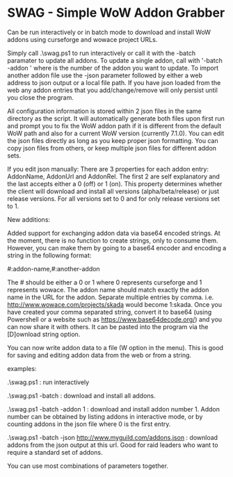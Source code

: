 # SWAG - Simple WoW Addon Grabber

Can be run interactively or in batch mode to download and install WoW addons using curseforge and wowace project URLs.

Simply call .\swag.ps1 to run interactively or call it with the -batch paramater to update all addons. To update a single addon, call with '-batch -addon <number>' where <number> is the number of the addon you want to update. To import another addon file use the -json parameter followed by either a web address to json output or a local file path. If you have json loaded from the web any addon entries that you add/change/remove will only persist until you close the program. 

All configuration information is stored within 2 json files in the same directory as the script. It will automatically generate both files upon first run and prompt you to fix the WoW addon path if it is different from the default WoW path and also for a current WoW version (currently 7.1.0). You can edit the json files directly as long as you keep proper json formatting. You can copy json files from others, or keep multiple json files for different addon sets.

If you edit json manually: There are 3 properties for each addon entry: AddonName, AddonUrl and AddonRel. The first 2 are self explanatory and the last accepts either a 0 (off) or 1 (on). This property determines whether the client will download and install all versions (alpha/beta/release) or just release versions. For all versions set to 0 and for only release versions set to 1.

New additions:

Added support for exchanging addon data via base64 encoded strings. At the moment, there is no function to create strings, only to consume them. However, you can make them by going to a base64 encoder and encoding a string in the following format:

 #:addon-name,#:another-addon

The # should be either a 0 or 1 where 0 represents curseforge and 1 represents wowace. The addon name should match exactly the addon name in the URL for the addon. Separate multiple entries by comma. i.e. http://www.wowace.com/projects/skada would become 1:skada. Once you have created your comma separated string, convert it to base64 (using Powershell or a website such as https://www.base64decode.org/) and you can now share it with others. It can be pasted into the program via the [D]ownload string option.

You can now write addon data to a file (W option in the menu). This is good for saving and editing addon data from the web or from a string.

examples:

.\swag.ps1 : run interactively

.\swag.ps1 -batch : download and install all addons.

.\swag.ps1 -batch -addon 1 : download and install addon number 1. Addon number can be obtained by listing addons in interactive mode, or by counting addons in the json file where 0 is the first entry.

.\swag.ps1 -batch -json http://www.myguild.com/addons.json : download addons from the json output at this url. Good for raid leaders who want to require a standard set of addons.


You can use most combinations of parameters together.
